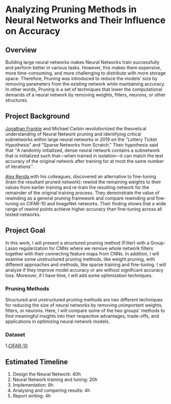 # Analyzing Pruning Methods in Neural Networks and Their Influence on Accuracy
## Overview

Building large neural networks makes Neural Networks train successfully and perform better in various tasks. However, this makes them expensive, more time-consuming, and more challenging to distribute with more storage space. Therefore, Pruning was introduced to reduce the models' size by removing parameters from the existing network while maintaining accuracy. In other words, Pruning is a set of techniques that lower the computational demands of a neural network by removing weights, filters, neurons, or other structures.
## Project Background
[Jonathan Frankle](https://arxiv.org/pdf/1803.03635.pdf)  and Michael Carbin revolutionized the theoretical understanding of Neural Network pruning and identifying critical subnetworks within large neural networks in 2019 on the "Lottery Ticket Hypothesis" and "Sparse Networks from Scratch." Their hypothesis said that ''A randomly initialized, dense neural network contains a subnetwork
that is initialized such that—when trained in isolation—it can match the test accuracy of the original network after training for at most the same number of iterations''.

[Alex Renda ](https://arxiv.org/pdf/2003.02389.pdf) with his colleagues, discovered an alternative to fine-tuning (train the resultant pruned network): rewind the remaining weights to their values from earlier training and re-train the resulting network for the remainder of the original training process. They demonstrate the value of rewinding as a general pruning framework and compare rewinding and fine-tuning on CIFAR-10 and ImageNet networks. Their finding shows that a wide range of rewind points achieve higher accuracy than fine-tuning across all tested networks.


## Project Goal
In this work, I will present a structured pruning method (Filter) with a Group-Lasso regularization for CNNs where we remove whole network filters together with their connecting feature maps from CNNs. In addition, I will examine some unstructured pruning methods, like weight pruning, with different approaches and methods, like sparse training and fine-tuning. I will analyze if they improve model accuracy or are without significant accuracy loss. Moreover, if I have time, I will add some optimization techniques.
 ### Pruning Methods
 Structured and unstructured pruning methods are two different techniques for reducing the size of neural networks by removing unimportant weights, filters, or neurons. Here, I will compare some of the two groups' methods to find meaningful insights into their respective advantages, trade-offs, and applications in optimizing neural network models. 
### Dataset
1.[CIFAR-10](https://www.cs.toronto.edu/~kriz/cifar.html)


## Estimated Timeline
1. Design the Neural Network: 40h
2. Neural Network training and tuning: 20h
3. Implementation: 8h
4. Analysing and compering results: 4h
5. Report writing: 4h
